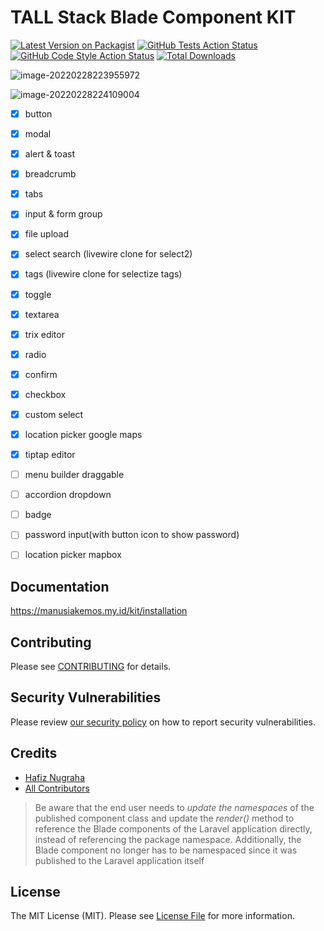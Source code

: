 # TALL Stack Blade Component KIT

[![Latest Version on Packagist](https://img.shields.io/packagist/v/manusiakemos/tall-stack-kit.svg?style=flat-square)](https://packagist.org/packages/manusiakemos/tall-stack-kit)
[![GitHub Tests Action Status](https://img.shields.io/github/workflow/status/manusiakemos/tall-stack-kit/run-tests?label=tests)](https://github.com/manusiakemos/tall-stack-kit/actions?query=workflow%3Arun-tests+branch%3Amain)
[![GitHub Code Style Action Status](https://img.shields.io/github/workflow/status/manusiakemos/tall-stack-kit/Check%20&%20fix%20styling?label=code%20style)](https://github.com/manusiakemos/tall-stack-kit/actions?query=workflow%3A"Check+%26+fix+styling"+branch%3Amain)
[![Total Downloads](https://img.shields.io/packagist/dt/manusiakemos/tall-stack-kit.svg?style=flat-square)](https://packagist.org/packages/manusiakemos/tall-stack-kit)

![image-20220228223955972](https://tva1.sinaimg.cn/large/e6c9d24egy1gztlt0jmvkj21qo0mgmzf.jpg)

![image-20220228224109004](https://tva1.sinaimg.cn/large/e6c9d24egy1gztlu5ykp3j21rq0cqq43.jpg)

- [x] button

- [x] modal

- [x] alert & toast

- [x] breadcrumb

- [x] tabs

- [x] input & form group

- [x] file upload

- [x] select search (livewire clone for select2)

- [x] tags (livewire clone for selectize tags)

- [x] toggle

- [x] textarea

- [x] trix editor

- [x] radio

- [x] confirm

- [x] checkbox

- [x] custom select

- [x] location picker google maps

- [x] tiptap editor

- [ ] menu builder draggable

- [ ] accordion dropdown

- [ ] badge

- [ ] password input(with button icon to show password)

- [ ] location picker mapbox

  

## Documentation

https://manusiakemos.my.id/kit/installation

## Contributing

Please see [CONTRIBUTING](.github/CONTRIBUTING.md) for details.

## Security Vulnerabilities

Please review [our security policy](../../security/policy) on how to report security vulnerabilities.

## Credits

- [Hafiz Nugraha](https://github.com/manusiakemos)
- [All Contributors](../../contributors)



> Be aware that the end user needs to *update the namespaces* of the published component class and update the *render()* method to reference the Blade components of the Laravel application directly, instead of referencing the package namespace. Additionally, the Blade component no longer has to be namespaced since it was published to the Laravel application itself

## License

The MIT License (MIT). Please see [License File](LICENSE.md) for more information.
